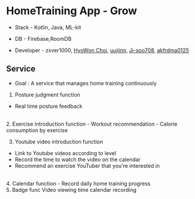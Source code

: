 # HomeTraining App - Grow


- Stack - Kotlin, Java, ML-kit





- DB - Firebase,RoomDB





- Developer - zxver1000, [HyoWon Choi](https://github.com/wonniiii), [uujiinn](https://github.com/uujiinn), [Ji-soo708](https://github.com/Ji-soo708), [akfrdma0125](https://github.com/akfrdma0125) 




<h2>Service</h2>

- Goal : A service that manages home training continuously




1.  Posture judgment function
- Real time posture feedback
<br/>
2.  Exercise introduction function
- Workout recommendation
-  Calorie consumption by exercise
<br/>

3.  Youtube video introduction function
- Link to Youtube videos according to level
- Record the time to watch the video on the calendar
- Recommend an exercise YouTuber that you're interested in

<br/>
4.  Calendar function
- Record daily home training progress

<br/>
5.  Badge func Video viewing time calendar recording
